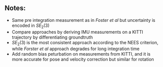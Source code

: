 Notes:
---
* Same pre integration measurement as in *Foster et al* but uncertainty is encoded in $SE_2(3)$
* Compare approaches by deriving IMU measurements on a KITTI trajectory by differentiating groundtruth
* $SE_2(3)$ is the most consistent approach according to the NEES criterion, while *Forster et al* approach degrades for long integration time
* Add random bias peturbation on measurements from KITTI, and it is more accurate for pose and velocity correction but similar for rotation